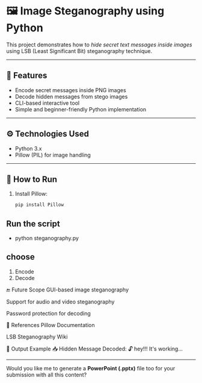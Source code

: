 # 🖼 Image Steganography using Python

This project demonstrates how to *hide secret text messages inside images* using LSB (Least Significant Bit) steganography technique.

---

## 📌 Features

- Encode secret messages inside PNG images
- Decode hidden messages from stego images
- CLI-based interactive tool
- Simple and beginner-friendly Python implementation

---

## ⚙ Technologies Used

- Python 3.x
- Pillow (PIL) for image handling

---

## 🚀 How to Run

1. Install Pillow:
   ```bash
   pip install Pillow
## Run the script
- python steganography.py

## choose
1. Encode
2. Decode

🔚 Future Scope
GUI-based image steganography

Support for audio and video steganography

Password protection for decoding

📎 References
Pillow Documentation

LSB Steganography Wiki

📂 Output Example
📥 Hidden Message Decoded:
🔓 hey!!! It's working...


---

Would you like me to generate a **PowerPoint (.pptx)** file too for your submission with all this content?

